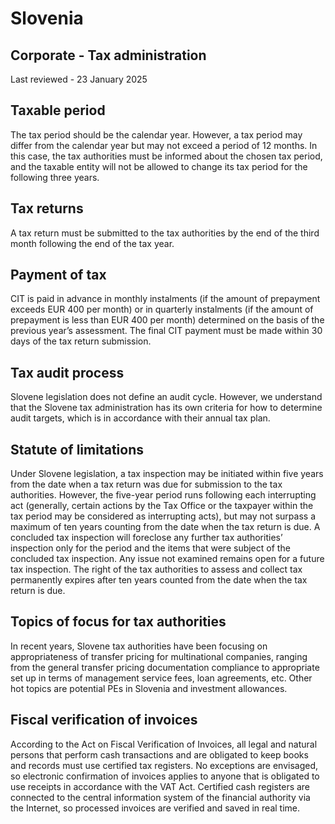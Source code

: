 # Slovenia
## Corporate - Tax administration
Last reviewed - 23 January 2025
## Taxable period
The tax period should be the calendar year. However, a tax period may differ from the calendar year but may not exceed a period of 12 months. In this case, the tax authorities must be informed about the chosen tax period, and the taxable entity will not be allowed to change its tax period for the following three years.
## Tax returns
A tax return must be submitted to the tax authorities by the end of the third month following the end of the tax year.
## Payment of tax
CIT is paid in advance in monthly instalments (if the amount of prepayment exceeds EUR 400 per month) or in quarterly instalments (if the amount of prepayment is less than EUR 400 per month) determined on the basis of the previous year’s assessment.
The final CIT payment must be made within 30 days of the tax return submission.
## Tax audit process
Slovene legislation does not define an audit cycle. However, we understand that the Slovene tax administration has its own criteria for how to determine audit targets, which is in accordance with their annual tax plan.
## Statute of limitations
Under Slovene legislation, a tax inspection may be initiated within five years from the date when a tax return was due for submission to the tax authorities. However, the five-year period runs following each interrupting act (generally, certain actions by the Tax Office or the taxpayer within the tax period may be considered as interrupting acts), but may not surpass a maximum of ten years counting from the date when the tax return is due. A concluded tax inspection will foreclose any further tax authorities’ inspection only for the period and the items that were subject of the concluded tax inspection. Any issue not examined remains open for a future tax inspection. The right of the tax authorities to assess and collect tax permanently expires after ten years counted from the date when the tax return is due.
## Topics of focus for tax authorities
In recent years, Slovene tax authorities have been focusing on appropriateness of transfer pricing for multinational companies, ranging from the general transfer pricing documentation compliance to appropriate set up in terms of management service fees, loan agreements, etc. Other hot topics are potential PEs in Slovenia and investment allowances.
## Fiscal verification of invoices
According to the Act on Fiscal Verification of Invoices, all legal and natural persons that perform cash transactions and are obligated to keep books and records must use certified tax registers. No exceptions are envisaged, so electronic confirmation of invoices applies to anyone that is obligated to use receipts in accordance with the VAT Act. Certified cash registers are connected to the central information system of the financial authority via the Internet, so processed invoices are verified and saved in real time.
